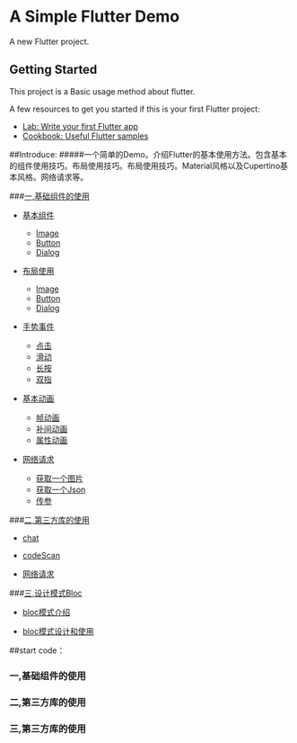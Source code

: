 # A Simple Flutter Demo

A new Flutter project.

## Getting Started

This project is a Basic usage method about flutter.

A few resources to get you started if this is your first Flutter project:

- [Lab: Write your first Flutter app](https://flutter.dev/docs/get-started/codelab)
- [Cookbook: Useful Flutter samples](https://flutter.dev/docs/cookbook)

##Introduce: 
#####一个简单的Demo。介绍Flutter的基本使用方法。包含基本的组件使用技巧。布局使用技巧。布局使用技巧。Material风格以及Cupertino基本风格。网络请求等。

###[一,基础组件的使用](#first)

- [基本组件](#Widget)
    - [Image](#Image)
    - [Button](#Button)
    - [Dialog](#Dialog)
    
- [布局使用](#layout)
    - [Image](#Image)
    - [Button](#Button)
    - [Dialog](#Dialog)
    
- [手势事件](#gesture)
    - [点击](#Image)
    - [滑动](#Button)
    - [长按](#Dialog)
    - [双指](#Dialog)

- [基本动画](#gesture)
    - [帧动画](#Image)
    - [补间动画](#Button)
    - [属性动画](#Dialog)

- [网络请求](#net)

    - [获取一个图片](#Image)
    - [获取一个Json](#Button)
    - [传参](#Dialog)

###[二,第三方库的使用](#second)

- [chat](#Widget)

- [codeScan](#layout)

- [网络请求](#net)

###[三,设计模式Bloc](#third)

- [bloc模式介绍](#blcoBrief)

- [bloc模式设计和使用](#blocUse) 

##start code：

### <a id="first">一,基础组件的使用</a>

### <a id="second">二,第三方库的使用</a>

### <a id="third">三,第三方库的使用</a>